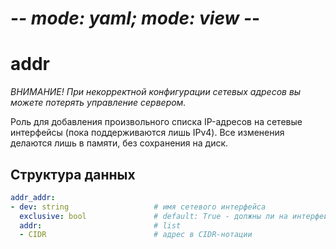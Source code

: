 # -*- mode: yaml; mode: view -*-
# addr

*ВНИМАНИЕ! При некорректной конфигурации сетевых адресов вы можете потерять управление сервером.*

Роль для добавления произвольного списка IP-адресов на сетевые интерфейсы (пока поддерживаются лишь IPv4). Все изменения делаются лишь в памяти, без сохранения на диск.

## Структура данных

```yaml
addr_addr:
- dev: string                   # имя сетевого интерфейса
  exclusive: bool               # default: True - должны ли на интерфейсы быть ТОЛЬКО указанные адреса
  addr:                         # list
  - CIDR                        # адрес в CIDR-нотации
```
